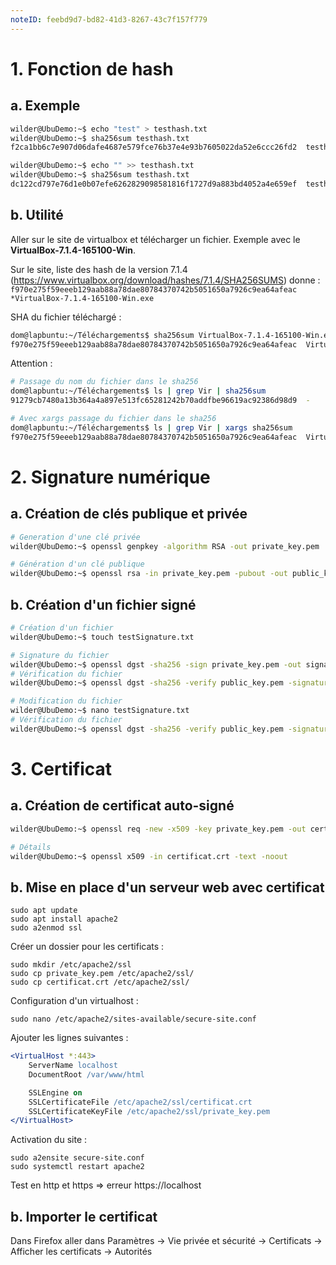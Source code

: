 ```yaml
---
noteID: feebd9d7-bd82-41d3-8267-43c7f157f779
---
```

# 1. Fonction de hash

## a. Exemple
```bash
wilder@UbuDemo:~$ echo "test" > testhash.txt
wilder@UbuDemo:~$ sha256sum testhash.txt
f2ca1bb6c7e907d06dafe4687e579fce76b37e4e93b7605022da52e6ccc26fd2  testhash.txt

wilder@UbuDemo:~$ echo "" >> testhash.txt 
wilder@UbuDemo:~$ sha256sum testhash.txt 
dc122cd797e76d1e0b07efe6262829098581816f1727d9a883bd4052a4e659ef  testhash.txt
```

## b. Utilité

Aller sur le site de virtualbox et télécharger un fichier.
Exemple avec le **VirtualBox-7.1.4-165100-Win**.

Sur le site, liste des hash de la version 7.1.4 (https://www.virtualbox.org/download/hashes/7.1.4/SHA256SUMS) donne :
`f970e275f59eeeb129aab88a78dae80784370742b5051650a7926c9ea64afeac *VirtualBox-7.1.4-165100-Win.exe`

SHA du fichier téléchargé : 
```bash
dom@lapbuntu:~/Téléchargements$ sha256sum VirtualBox-7.1.4-165100-Win.exe 
f970e275f59eeeb129aab88a78dae80784370742b5051650a7926c9ea64afeac  VirtualBox-7.1.4-165100-Win.exe
```

Attention :
```bash
# Passage du nom du fichier dans le sha256
dom@lapbuntu:~/Téléchargements$ ls | grep Vir | sha256sum
91279cb7480a13b364a4a897e513fc65281242b70addfbe96619ac92386d98d9  -

# Avec xargs passage du fichier dans le sha256
dom@lapbuntu:~/Téléchargements$ ls | grep Vir | xargs sha256sum
f970e275f59eeeb129aab88a78dae80784370742b5051650a7926c9ea64afeac  VirtualBox-7.1.4-165100-Win.exe
```

# 2. Signature numérique

## a. Création de clés publique et privée

```bash
# Generation d'une clé privée
wilder@UbuDemo:~$ openssl genpkey -algorithm RSA -out private_key.pem
```

```bash
# Génération d'un clé publique
wilder@UbuDemo:~$ openssl rsa -in private_key.pem -pubout -out public_key.pem
```

## b. Création d'un fichier signé

```bash
# Création d'un fichier
wilder@UbuDemo:~$ touch testSignature.txt

# Signature du fichier
wilder@UbuDemo:~$ openssl dgst -sha256 -sign private_key.pem -out signature.sig testSignature.txt
# Vérification du fichier
wilder@UbuDemo:~$ openssl dgst -sha256 -verify public_key.pem -signature signature.sig testSignature.txt

# Modification du fichier
wilder@UbuDemo:~$ nano testSignature.txt 
# Vérification du fichier
wilder@UbuDemo:~$ openssl dgst -sha256 -verify public_key.pem -signature signature.sig testSignature.txt
```

# 3. Certificat
## a. Création de certificat auto-signé

```bash
wilder@UbuDemo:~$ openssl req -new -x509 -key private_key.pem -out certificat.crt -days 365

# Détails
wilder@UbuDemo:~$ openssl x509 -in certificat.crt -text -noout
```
## b. Mise en place d'un serveur web avec certificat

```
sudo apt update
sudo apt install apache2
sudo a2enmod ssl
```

Créer un dossier pour les certificats :

```
sudo mkdir /etc/apache2/ssl
sudo cp private_key.pem /etc/apache2/ssl/
sudo cp certificat.crt /etc/apache2/ssl/
```

Configuration d'un virtualhost :
```
sudo nano /etc/apache2/sites-available/secure-site.conf
```

Ajouter les lignes suivantes :

```apache
<VirtualHost *:443>
    ServerName localhost
    DocumentRoot /var/www/html

    SSLEngine on
    SSLCertificateFile /etc/apache2/ssl/certificat.crt
    SSLCertificateKeyFile /etc/apache2/ssl/private_key.pem
</VirtualHost>
```


Activation du site :

```
sudo a2ensite secure-site.conf
sudo systemctl restart apache2
```

Test en http et https => erreur
https://localhost

## b. Importer le certificat

Dans Firefox aller dans Paramètres -> Vie privée et sécurité -> Certificats -> Afficher les certificats -> Autorités